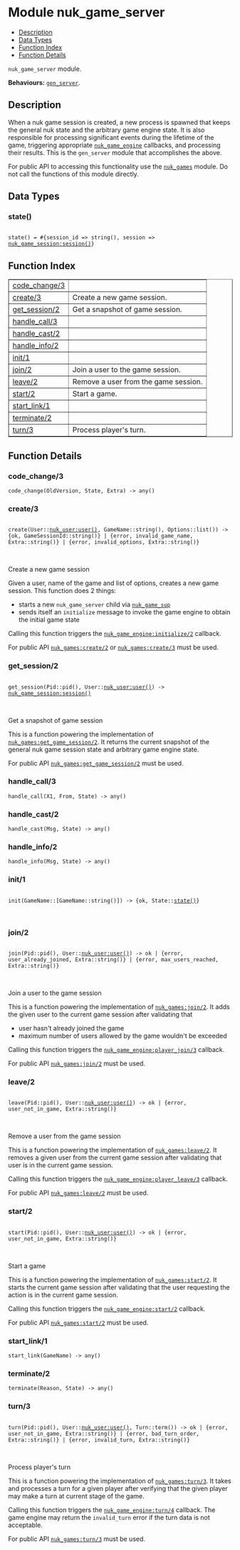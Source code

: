 

# Module nuk_game_server #
* [Description](#description)
* [Data Types](#types)
* [Function Index](#index)
* [Function Details](#functions)

`nuk_game_server` module.

__Behaviours:__ [`gen_server`](gen_server.md).

<a name="description"></a>

## Description ##

When a nuk game session is created, a new process is spawned that keeps the
general nuk state and the arbitrary game engine state. It is also
responsible for processing significant events during the lifetime of the
game, triggering appropriate [`nuk_game_engine`](nuk_game_engine.md) callbacks, and
processing their results. This is the `gen_server` module that accomplishes
the above.

For public API to accessing this functionality use the [`nuk_games`](nuk_games.md)
module. Do not call the functions of this module directly.
<a name="types"></a>

## Data Types ##




### <a name="type-state">state()</a> ###


<pre><code>
state() = #{session_id =&gt; string(), session =&gt; <a href="nuk_game_session.md#type-session">nuk_game_session:session()</a>}
</code></pre>

<a name="index"></a>

## Function Index ##


<table width="100%" border="1" cellspacing="0" cellpadding="2" summary="function index"><tr><td valign="top"><a href="#code_change-3">code_change/3</a></td><td></td></tr><tr><td valign="top"><a href="#create-3">create/3</a></td><td>Create a new game session.</td></tr><tr><td valign="top"><a href="#get_session-2">get_session/2</a></td><td>Get a snapshot of game session.</td></tr><tr><td valign="top"><a href="#handle_call-3">handle_call/3</a></td><td></td></tr><tr><td valign="top"><a href="#handle_cast-2">handle_cast/2</a></td><td></td></tr><tr><td valign="top"><a href="#handle_info-2">handle_info/2</a></td><td></td></tr><tr><td valign="top"><a href="#init-1">init/1</a></td><td></td></tr><tr><td valign="top"><a href="#join-2">join/2</a></td><td>Join a user to the game session.</td></tr><tr><td valign="top"><a href="#leave-2">leave/2</a></td><td>Remove a user from the game session.</td></tr><tr><td valign="top"><a href="#start-2">start/2</a></td><td>Start a game.</td></tr><tr><td valign="top"><a href="#start_link-1">start_link/1</a></td><td></td></tr><tr><td valign="top"><a href="#terminate-2">terminate/2</a></td><td></td></tr><tr><td valign="top"><a href="#turn-3">turn/3</a></td><td>Process player's turn.</td></tr></table>


<a name="functions"></a>

## Function Details ##

<a name="code_change-3"></a>

### code_change/3 ###

`code_change(OldVersion, State, Extra) -> any()`

<a name="create-3"></a>

### create/3 ###

<pre><code>
create(User::<a href="nuk_user.md#type-user">nuk_user:user()</a>, GameName::string(), Options::list()) -&gt; {ok, GameSessionId::string()} | {error, invalid_game_name, Extra::string()} | {error, invalid_options, Extra::string()}
</code></pre>
<br />

Create a new game session

Given a user, name of the game and list of options, creates a new game
session. This function does 2 things:
- starts a new `nuk_game_server` child via [`nuk_game_sup`](nuk_game_sup.md)
- sends itself an `initialize` message to invoke the game engine to
obtain the initial game state

Calling this function triggers the [`nuk_game_engine:initialize/2`](nuk_game_engine.md#initialize-2)
callback.

For public API [`nuk_games:create/2`](nuk_games.md#create-2) or [`nuk_games:create/3`](nuk_games.md#create-3) must
be used.

<a name="get_session-2"></a>

### get_session/2 ###

<pre><code>
get_session(Pid::pid(), User::<a href="nuk_user.md#type-user">nuk_user:user()</a>) -&gt; <a href="nuk_game_session.md#type-session">nuk_game_session:session()</a>
</code></pre>
<br />

Get a snapshot of game session

This is a function powering the implementation of
[`nuk_games:get_game_session/2`](nuk_games.md#get_game_session-2). It returns the current snapshot of
the general nuk game session state and arbitrary game engine state.

For public API [`nuk_games:get_game_session/2`](nuk_games.md#get_game_session-2) must be used.

<a name="handle_call-3"></a>

### handle_call/3 ###

`handle_call(X1, From, State) -> any()`

<a name="handle_cast-2"></a>

### handle_cast/2 ###

`handle_cast(Msg, State) -> any()`

<a name="handle_info-2"></a>

### handle_info/2 ###

`handle_info(Msg, State) -> any()`

<a name="init-1"></a>

### init/1 ###

<pre><code>
init(GameName::[GameName::string()]) -&gt; {ok, State::<a href="#type-state">state()</a>}
</code></pre>
<br />

<a name="join-2"></a>

### join/2 ###

<pre><code>
join(Pid::pid(), User::<a href="nuk_user.md#type-user">nuk_user:user()</a>) -&gt; ok | {error, user_already_joined, Extra::string()} | {error, max_users_reached, Extra::string()}
</code></pre>
<br />

Join a user to the game session

This is a function powering the implementation of [`nuk_games:join/2`](nuk_games.md#join-2).
It adds the given user to the current game session after validating that
- user hasn't already joined the game
- maximum number of users allowed by the game wouldn't be exceeded

Calling this function triggers the [`nuk_game_engine:player_join/3`](nuk_game_engine.md#player_join-3)
callback.

For public API [`nuk_games:join/2`](nuk_games.md#join-2) must be used.

<a name="leave-2"></a>

### leave/2 ###

<pre><code>
leave(Pid::pid(), User::<a href="nuk_user.md#type-user">nuk_user:user()</a>) -&gt; ok | {error, user_not_in_game, Extra::string()}
</code></pre>
<br />

Remove a user from the game session

This is a function powering the implementation of [`nuk_games:leave/2`](nuk_games.md#leave-2).
It removes a given user from the current game session after validating that
user is in the current game session.

Calling this function triggers the [`nuk_game_engine:player_leave/3`](nuk_game_engine.md#player_leave-3)
callback.

For public API [`nuk_games:leave/2`](nuk_games.md#leave-2) must be used.

<a name="start-2"></a>

### start/2 ###

<pre><code>
start(Pid::pid(), User::<a href="nuk_user.md#type-user">nuk_user:user()</a>) -&gt; ok | {error, user_not_in_game, Extra::string()}
</code></pre>
<br />

Start a game

This is a function powering the implementation of [`nuk_games:start/2`](nuk_games.md#start-2).
It starts the current game session after validating that the user requesting
the action is in the current game session.

Calling this function triggers the [`nuk_game_engine:start/2`](nuk_game_engine.md#start-2) callback.

For public API [`nuk_games:start/2`](nuk_games.md#start-2) must be used.

<a name="start_link-1"></a>

### start_link/1 ###

`start_link(GameName) -> any()`

<a name="terminate-2"></a>

### terminate/2 ###

`terminate(Reason, State) -> any()`

<a name="turn-3"></a>

### turn/3 ###

<pre><code>
turn(Pid::pid(), User::<a href="nuk_user.md#type-user">nuk_user:user()</a>, Turn::term()) -&gt; ok | {error, user_not_in_game, Extra::string()} | {error, bad_turn_order, Extra::string()} | {error, invalid_turn, Extra::string()}
</code></pre>
<br />

Process player's turn

This is a function powering the implementation of [`nuk_games:turn/3`](nuk_games.md#turn-3).
It takes and processes a turn for a given player after verifying that the
given player may make a turn at current stage of the game.

Calling this function triggers the [`nuk_game_engine:turn/4`](nuk_game_engine.md#turn-4) callback.
The game engine may return the `invalid_turn` error if the turn data is
not acceptable.

For public API [`nuk_games:turn/3`](nuk_games.md#turn-3) must be used.

